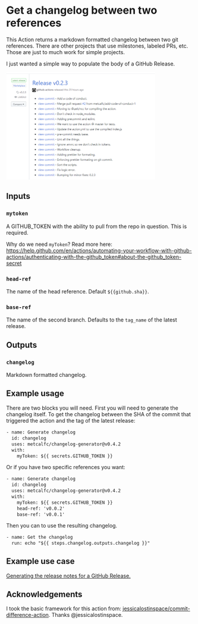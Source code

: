 # Get a changelog between two references

This Action returns a markdown formatted changelog between two git references. There are other projects that use milestones, labeled PRs, etc. Those are just to much work for simple projects.

I just wanted a simple way to populate the body of a GitHub Release.

<a href="https://github.com/metcalfc/changelog-generator/releases/tag/v0.4.2"><img alt="Example Release Notes" src="./release-notes.png" width="400"></a>

## Inputs

### `mytoken`

A GITHUB_TOKEN with the ability to pull from the repo in question. This is required.

Why do we need `myToken`? Read more here: https://help.github.com/en/actions/automating-your-workflow-with-github-actions/authenticating-with-the-github_token#about-the-github_token-secret

### `head-ref`

The name of the head reference. Default `${{github.sha}}`.

### `base-ref`

The name of the second branch. Defaults to the `tag_name` of the latest release.

## Outputs

### `changelog`

Markdown formatted changelog.

## Example usage

There are two blocks you will need. First you will need to generate the changelog itself. To get the changelog between the SHA of the commit that triggered the action and the tag of the latest release:

    - name: Generate changelog
      id: changelog
      uses: metcalfc/changelog-generator@v0.4.2
      with:
        myToken: ${{ secrets.GITHUB_TOKEN }}

Or if you have two specific references you want:

    - name: Generate changelog
      id: changelog
      uses: metcalfc/changelog-generator@v0.4.2
      with:
        myToken: ${{ secrets.GITHUB_TOKEN }}
        head-ref: 'v0.0.2'
        base-ref: 'v0.0.1'

Then you can to use the resulting changelog.

    - name: Get the changelog
      run: echo "${{ steps.changelog.outputs.changelog }}"

## Example use case

[Generating the release notes for a GitHub Release.](.github/workflows/release.yml)

## Acknowledgements

I took the basic framework for this action from: [jessicalostinspace/commit-difference-action](https://github.com/jessicalostinspace/commit-difference-action). Thanks @jessicalostinspace.
